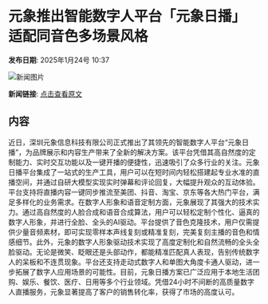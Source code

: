 # 元象推出智能数字人平台「元象日播」 适配同音色多场景风格

**发布日期**: 2025年1月24号 10:37

![新闻图片](https://upload.chinaz.com/2025/0123/6387325062859196508448150.png)

**新闻链接**: [点击查看原文](https://www.aibase.com/zh/news/14967)

## 内容

近日，深圳元象信息科技有限公司正式推出了其领先的智能数字人平台“元象日播”，为品牌展示和内容生产带来了全新的解决方案。该平台凭借其高自然度的定制能力、实时交互功能以及一键开播的便捷性，迅速吸引了众多行业的关注。元象日播平台集成了一站式的生产工具，用户可以在短时间内轻松搭建起专业水准的直播空间，并通过自研大模型实现实时弹幕和评论回复，大幅提升观众的互动体验。平台支持将直播内容一键同步推流至美团、抖音、淘宝、京东等各大热门平台，满足多样化的业务需求。在数字人形象和语音定制方面，元象展现了其强大的技术实力。通过高自然度的人脸合成和语音合成算法，用户可以轻松定制个性化、逼真的数字人形象，并进行全脸、全头的AI驱动。平台提供了音色克隆技术，用户仅需提供少量音频素材，即可实现零样本声线复刻或精准复刻，完美复刻主播的音色和情感细节。此外，元象的数字人形象驱动技术实现了高度定制化和自然流畅的全头全脸驱动。无论是微笑、眨眼还是头部动作，都能精准匹配真人表现，告别传统数字人的呆板和不连贯现象。平台还支持走动式数字人和单图大角度卡通人驱动，进一步拓展了数字人应用场景的可能性。目前，元象日播方案已广泛应用于本地生活团购、娱乐、餐饮、医疗、日用等多个行业领域。凭借24小时不间断的高质量数字人直播服务，元象显著提高了客户的销售转化率，获得了市场的高度认可。
